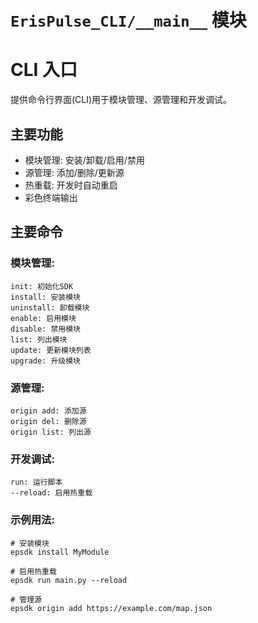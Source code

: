 # `ErisPulse_CLI/__main__` 模块

# CLI 入口

提供命令行界面(CLI)用于模块管理、源管理和开发调试。

## 主要功能
- 模块管理: 安装/卸载/启用/禁用
- 源管理: 添加/删除/更新源
- 热重载: 开发时自动重启
- 彩色终端输出

## 主要命令
### 模块管理:
    init: 初始化SDK
    install: 安装模块
    uninstall: 卸载模块
    enable: 启用模块
    disable: 禁用模块
    list: 列出模块
    update: 更新模块列表
    upgrade: 升级模块

### 源管理:
    origin add: 添加源
    origin del: 删除源  
    origin list: 列出源

### 开发调试:
    run: 运行脚本
    --reload: 启用热重载

### 示例用法:

```
# 安装模块
epsdk install MyModule

# 启用热重载
epsdk run main.py --reload

# 管理源
epsdk origin add https://example.com/map.json
```
